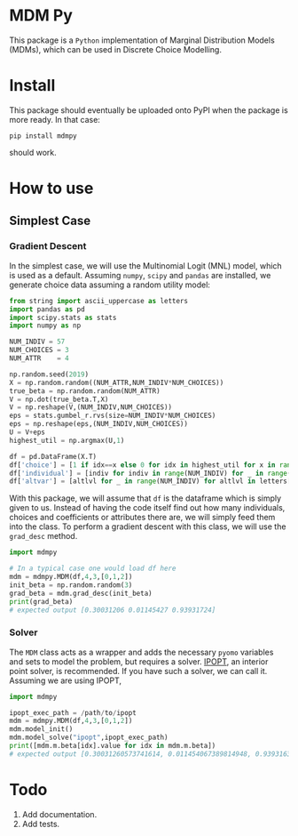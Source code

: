 # MDM Py

This package is a `Python` implementation of Marginal Distribution Models (MDMs), which can be used in Discrete Choice Modelling.

# Install

This package should eventually be uploaded onto PyPI when the package is more ready. In that case:

```
pip install mdmpy
```

should work.

# How to use
## Simplest Case
### Gradient Descent
In the simplest case, we will use the Multinomial Logit (MNL) model, which is used as a default. Assuming `numpy`, `scipy` and `pandas` are installed, we generate choice data assuming a random utility model:

```python
from string import ascii_uppercase as letters
import pandas as pd
import scipy.stats as stats
import numpy as np

NUM_INDIV = 57
NUM_CHOICES = 3
NUM_ATTR    = 4

np.random.seed(2019)
X = np.random.random((NUM_ATTR,NUM_INDIV*NUM_CHOICES))
true_beta = np.random.random(NUM_ATTR)
V = np.dot(true_beta.T,X)
V = np.reshape(V,(NUM_INDIV,NUM_CHOICES))
eps = stats.gumbel_r.rvs(size=NUM_INDIV*NUM_CHOICES)
eps = np.reshape(eps,(NUM_INDIV,NUM_CHOICES))
U = V+eps
highest_util = np.argmax(U,1)

df = pd.DataFrame(X.T)
df['choice'] = [1 if idx==x else 0 for idx in highest_util for x in range(NUM_CHOICES)]
df['individual'] = [indiv for indiv in range(NUM_INDIV) for _ in range(NUM_CHOICES)]
df['altvar'] = [altlvl for _ in range(NUM_INDIV) for altlvl in letters[:NUM_CHOICES]]
```

With this package, we will assume that `df` is the dataframe which is simply given to us. Instead of having the code itself find out how many individuals, choices and coefficients or attributes there are, we will simply feed them into the class. To perform a gradient descent with this class, we will use the `grad_desc` method.

```python
import mdmpy

# In a typical case one would load df here
mdm = mdmpy.MDM(df,4,3,[0,1,2])
init_beta = np.random.random(3)
grad_beta = mdm.grad_desc(init_beta)
print(grad_beta)
# expected output [0.30031206 0.01145427 0.93931724]
```

### Solver
The `MDM` class acts as a wrapper and adds the necessary `pyomo` variables and sets to model the problem, but requires a solver. [IPOPT](https://projects.coin-or.org/Ipopt), an interior point solver, is recommended. If you have such a solver, we can call it. Assuming we are using IPOPT,

```python
import mdmpy

ipopt_exec_path = /path/to/ipopt
mdm = mdmpy.MDM(df,4,3,[0,1,2])
mdm.model_init()
mdm.model_solve("ipopt",ipopt_exec_path)
print([mdm.m.beta[idx].value for idx in mdm.m.beta])
# expected output [0.30031260573741614, 0.011454067389814948, 0.9393163389096663]
```

# Todo

1. Add documentation.
2. Add tests.